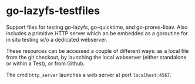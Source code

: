 # go-lazyfs-testfiles

Support files for testing go-lazyfs, go-quicktime, and go-prores-libav.   Also includes a primitive HTTP server which an be embedded as a goroutine for in situ testing w/o a dedicated webserver.

These resources can be accessed a couple of different ways: as a local file from the git checkout, by launching the local webserver (either standalone or within a Test), or from Github.

The cmd `http_server` launches a web server at port `localhost:4567`.   
